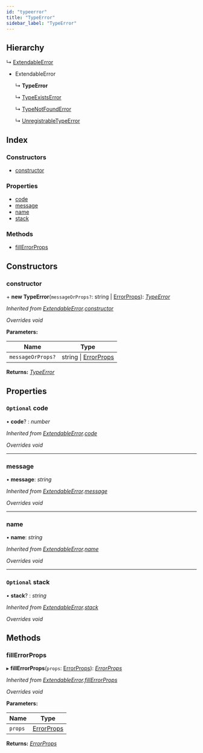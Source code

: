```yaml
---
id: "typeerror"
title: "TypeError"
sidebar_label: "TypeError"
---
```


## Hierarchy

  ↳ [ExtendableError](extendableerror.md)

* ExtendableError

  ↳ **TypeError**

  ↳ [TypeExistsError](typeexistserror.md)

  ↳ [TypeNotFoundError](typenotfounderror.md)

  ↳ [UnregistrableTypeError](unregistrabletypeerror.md)

## Index

### Constructors

* [constructor](typeerror.md#constructor)

### Properties

* [code](typeerror.md#optional-code)
* [message](typeerror.md#message)
* [name](typeerror.md#name)
* [stack](typeerror.md#optional-stack)

### Methods

* [fillErrorProps](typeerror.md#fillerrorprops)

## Constructors

###  constructor

\+ **new TypeError**(`messageOrProps?`: string | [ErrorProps](../modules/types.md#errorprops)): *[TypeError](typeerror.md)*

*Inherited from [ExtendableError](extendableerror.md).[constructor](extendableerror.md#constructor)*

*Overrides void*

**Parameters:**

Name | Type |
------ | ------ |
`messageOrProps?` | string &#124; [ErrorProps](../modules/types.md#errorprops) |

**Returns:** *[TypeError](typeerror.md)*

## Properties

### `Optional` code

• **code**? : *number*

*Inherited from [ExtendableError](extendableerror.md).[code](extendableerror.md#optional-code)*

*Overrides void*

___

###  message

• **message**: *string*

*Inherited from [ExtendableError](extendableerror.md).[message](extendableerror.md#message)*

*Overrides void*

___

###  name

• **name**: *string*

*Inherited from [ExtendableError](extendableerror.md).[name](extendableerror.md#name)*

*Overrides void*

___

### `Optional` stack

• **stack**? : *string*

*Inherited from [ExtendableError](extendableerror.md).[stack](extendableerror.md#optional-stack)*

*Overrides void*

## Methods

###  fillErrorProps

▸ **fillErrorProps**(`props`: [ErrorProps](../modules/types.md#errorprops)): *[ErrorProps](../modules/types.md#errorprops)*

*Inherited from [ExtendableError](extendableerror.md).[fillErrorProps](extendableerror.md#fillerrorprops)*

*Overrides void*

**Parameters:**

Name | Type |
------ | ------ |
`props` | [ErrorProps](../modules/types.md#errorprops) |

**Returns:** *[ErrorProps](../modules/types.md#errorprops)*
